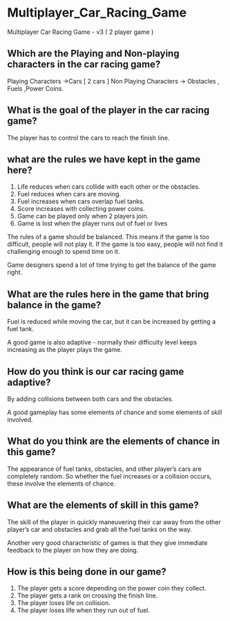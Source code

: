 # Multiplayer_Car_Racing_Game
Multiplayer Car Racing Game - v3 ( 2 player game )

## Which are the Playing and Non-playing characters in the car racing game? 

Playing Characters ->Cars [ 2 cars ]
Non Playing Characters -> Obstacles , Fuels ,Power Coins.


## What is the goal of the player in the car racing game?

The player has to control the cars to reach the finish line.

## what are the rules we have kept in the game here?

1) Life reduces when cars collide with each other or the obstacles.
2) Fuel reduces when cars are moving.
3) Fuel increases when cars overlap fuel tanks.
4) Score increases with collecting power coins.
5) Game can be played only when 2 players join.
6) Game is lost when the player runs out of fuel or lives

The rules of a game should be balanced. This means if the game is too difficult, people will not play it. If the game is too easy, people will not find it challenging enough to
spend time on it.

Game designers spend a lot of time trying to get the balance of the game right.

## What are the rules here in the game that bring balance in the game?

Fuel is reduced while moving the car, but it can be increased by getting a fuel tank.

A good game is also adaptive - normally their difficulty level keeps increasing as the player plays the game.

## How do you think is our car racing game adaptive?

By adding collisions between both cars and the obstacles.

A good gameplay has some elements of chance and some elements of skill involved.

## What do you think are the elements of chance in this game?

The appearance of fuel tanks, obstacles, and other player’s cars are completely random. So whether the fuel increases or a collision occurs, these involve the elements of
chance.

## What are the elements of skill in this game?

The skill of the player in quickly maneuvering their car away from the other player’s car and obstacles and grab all the fuel tanks on the way.

Another very good characteristic of games is that they give immediate feedback to the player on how they are doing.

## How is this being done in our game?


1) The player gets a score depending on the power coin they collect.
2) The player gets a rank on crossing the finish line.
3) The player loses life on collision.
4) The player loses life when they run out of fuel.

